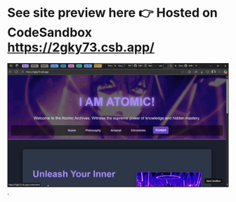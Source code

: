 # See site preview here 👉 Hosted on CodeSandbox https://2gky73.csb.app/

![Site Preview](https://github.com/PLP-WebTechnologies/july-2025-final-project-and-deployment-TYLONs17/blob/main/assests/Screenshot2025-08-13165804.png).
